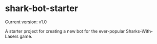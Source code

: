 # shark-bot-starter

Current version: v1.0

A starter project for creating a new bot for the ever-popular Sharks-With-Lasers game.